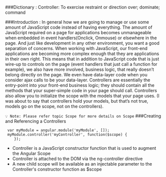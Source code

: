 
###Dictionary : Controller:
To exercise restraint or direction over; dominate; command

###Introduction :
In general how we are going to manage or use some amount of JavaScript code instead of having everything. The amount of JavaScript required on a page for applications becomes unmanageable when embedded in event handlers(Onclick, Onmouse) or elsewhere in the page. And just like development in any other environment, you want a good separation of concerns.
When working with JavaScript, our front-end applications are becoming more complex enough that they are applications in their own right. This means that in addition to JavaScript code that is just wire-up to controls on the page (event handlers that just call a function for example), we also have more involved, business logic, that really doesn’t belong directly on the page. We even have data-layer code when you consider ajax calls to be your data-layer. 
Controllers are essentially the entry-point into your front-end business logic; they should contain all the methods that your super-simple code in your page should call. Controllers also allow you to initialize the scope with the models that your page uses. (I was about to say that controllers hold your models, but that’s not true, models go on the scope, not on the controllers).

`💡 Note: Please refer topic Scope for more details on Scope`
###Creating and Referencing a Controllers
```script
 var myModule = angular.module('myModule', []);
 myModule.controller('myController', function($scope) {
    });
```
* Controller is a JavaScript constructor function that is used to augment the Angular Scope
* Controller is attached to the DOM via the ng-controller directive
* A new child scope will be available as an injectable parameter to the Controller's constructor function as $scope
